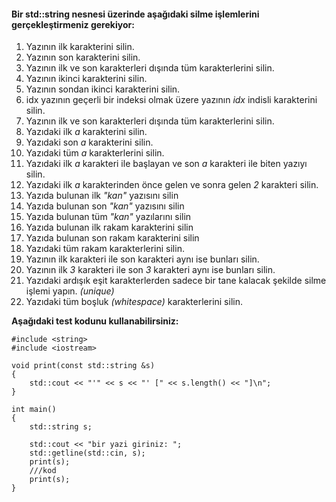 #### Bir std::string nesnesi üzerinde aşağıdaki silme işlemlerini gerçekleştirmeniz gerekiyor:

01. Yazının ilk karakterini silin.
02. Yazının son karakterini silin.
03. Yazının ilk ve son karakterleri dışında tüm karakterlerini silin.
04. Yazının ikinci karakterini silin.
05. Yazının sondan ikinci karakterini silin.
06. idx yazının geçerli bir indeksi olmak üzere yazının *idx* indisli karakterini silin.
07. Yazının ilk ve son karakterleri dışında tüm karakterlerini silin.
08. Yazıdaki ilk *a* karakterini silin.
09. Yazıdaki son *a* karakterini silin.
10. Yazıdaki tüm *a* karakterlerini silin.
11. Yazıdaki ilk *a* karakteri ile başlayan ve son *a* karakteri ile biten yazıyı silin.
12. Yazıdaki ilk *a* karakterinden önce gelen ve sonra gelen *2* karakteri silin.
13. Yazıda bulunan ilk *"kan"* yazısını silin
14. Yazıda bulunan son *"kan"* yazısını silin
15. Yazıda bulunan tüm *"kan"* yazılarını silin
16. Yazıda bulunan ilk rakam karakterini silin
17. Yazıda bulunan son rakam karakterini silin
18. Yazıdaki tüm rakam karakterlerini silin.
19. Yazının ilk karakteri ile son karakteri aynı ise bunları silin.
20. Yazının ilk *3* karakteri ile son *3* karakteri aynı ise bunları silin.
21. Yazıdaki ardışık eşit karakterlerden sadece bir tane kalacak şekilde silme işlemi yapın. *(unique)*
22. Yazıdaki tüm boşluk *(whitespace)* karakterlerini silin.

**Aşağıdaki test kodunu kullanabilirsiniz:**

```
#include <string>
#include <iostream>

void print(const std::string &s)
{
	std::cout << "'" << s << "' [" << s.length() << "]\n";
}

int main()
{
	std::string s;

	std::cout << "bir yazi giriniz: ";
	std::getline(std::cin, s);
	print(s);
	///kod
	print(s);
}

```

